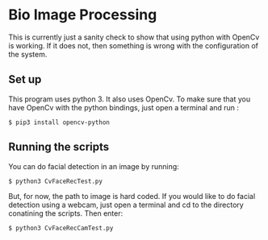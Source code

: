 # Bio Image Processing
This is currently just a sanity check to show that using 
python with OpenCv is working.  If it does not, then something 
is wrong with the configuration of the system.

## Set up
This program uses python 3.  It also uses OpenCv.  To make sure that 
you have OpenCv with the python bindings, just open a terminal and 
run :

```console
$ pip3 install opencv-python
```
  

## Running the scripts
You can do facial detection in an image by running:

```console
$ python3 CvFaceRecTest.py
```
But, for now, the path to image is hard coded.
If you would like to do facial detection using a webcam, 
just open a terminal and cd to the directory conatining the scripts.
Then enter:
```console
$ python3 CvFaceRecCamTest.py 
```
